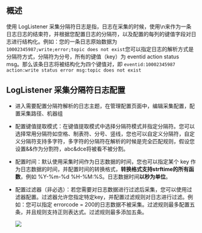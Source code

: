 ## 概述

使用 LogListener 采集分隔符日志是指，日志在采集的时候，使用\n来作为一条日志日志的结束符，并根据您配置日志的分隔符，以及配置的每列的键值字段对日志进行结构化。例如：您的一条日志原始数据为 `10002345987;write;error;topic does not exist`您可以指定日志的解析方式是分隔符方式，分隔符为分号，所有的键值（key）为 eventid action status msg。那么该条日志将被结构化为四个键值对，即 `eventid:10002345987 action:write status error msg:topic does not exist`

## LogListener 采集分隔符日志配置

- 进入需要配置分隔符解析的日志主题，在管理配置页面中，编辑采集配置，配置采集路径、机器组

- 配置键值提取模式：在键值提取模式中选择分隔符模式并指定分隔符。您可以选择常用分隔符如空格、制表符、分号、竖线，您也可以自定义分隔符，自定义分隔符支持多字符，多字符的分隔符在解析的时候是完全匹配规则，假设您设置&&作为分割符，abc&dce将被看不被分割。

- 配置时间：默认使用采集时间作为日志数据的时间，您也可以指定某个 key 作为日志数据的时间，并配置时间的转换格式，**转换格式支持strftime的所有函数**，例如 %Y-%m-%d %H-%M:%S。日志数据时间**以秒为单位**。

- 配置过滤器（非必选）：若您需要对日志数据进行过滤后采集，您可以使用过滤器配置。过滤器允许您指定特定key，并配置过滤规则对日志进行过滤。例如：您可以指定 errorcode = 200的日志数据不被采集。过滤规则最多配置五条，并且规则支持正则表达式。过滤规则最多添加五条。

  ![](http://imgcache.tce.fsphere.cn/static/mc.qcloudimg.com/static/img/e8f12b5d261f5c5ba59a4370dcd44b49/image.png )